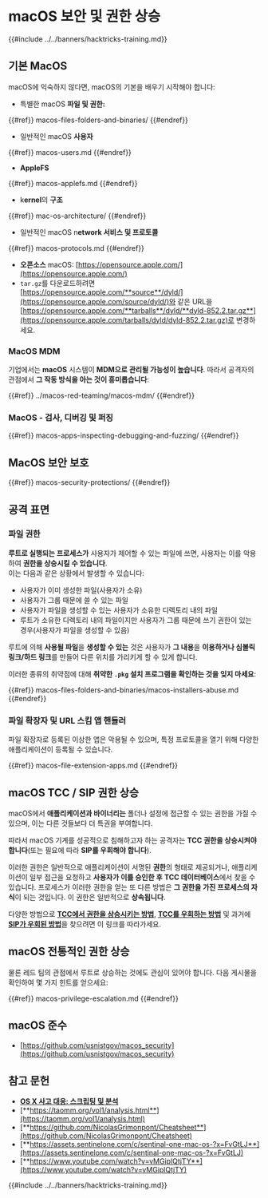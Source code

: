 # macOS 보안 및 권한 상승

{{#include ../../banners/hacktricks-training.md}}

## 기본 MacOS

macOS에 익숙하지 않다면, macOS의 기본을 배우기 시작해야 합니다:

- 특별한 macOS **파일 및 권한:**

{{#ref}}
macos-files-folders-and-binaries/
{{#endref}}

- 일반적인 macOS **사용자**

{{#ref}}
macos-users.md
{{#endref}}

- **AppleFS**

{{#ref}}
macos-applefs.md
{{#endref}}

- k**ernel**의 **구조**

{{#ref}}
mac-os-architecture/
{{#endref}}

- 일반적인 macOS n**etwork 서비스 및 프로토콜**

{{#ref}}
macos-protocols.md
{{#endref}}

- **오픈소스** macOS: [https://opensource.apple.com/](https://opensource.apple.com/)
- `tar.gz`를 다운로드하려면 [https://opensource.apple.com/**source**/dyld/](https://opensource.apple.com/source/dyld/)와 같은 URL을 [https://opensource.apple.com/**tarballs**/dyld/**dyld-852.2.tar.gz**](https://opensource.apple.com/tarballs/dyld/dyld-852.2.tar.gz)로 변경하세요.

### MacOS MDM

기업에서는 **macOS** 시스템이 **MDM으로 관리될 가능성이 높습니다**. 따라서 공격자의 관점에서 **그 작동 방식을 아는 것이 흥미롭습니다**:

{{#ref}}
../macos-red-teaming/macos-mdm/
{{#endref}}

### MacOS - 검사, 디버깅 및 퍼징

{{#ref}}
macos-apps-inspecting-debugging-and-fuzzing/
{{#endref}}

## MacOS 보안 보호

{{#ref}}
macos-security-protections/
{{#endref}}

## 공격 표면

### 파일 권한

**루트로 실행되는 프로세스가** 사용자가 제어할 수 있는 파일에 쓰면, 사용자는 이를 악용하여 **권한을 상승시킬 수 있습니다**.\
이는 다음과 같은 상황에서 발생할 수 있습니다:

- 사용자가 이미 생성한 파일(사용자가 소유)
- 사용자가 그룹 때문에 쓸 수 있는 파일
- 사용자가 파일을 생성할 수 있는 사용자가 소유한 디렉토리 내의 파일
- 루트가 소유한 디렉토리 내의 파일이지만 사용자가 그룹 때문에 쓰기 권한이 있는 경우(사용자가 파일을 생성할 수 있음)

루트에 의해 **사용될 파일**을 **생성할 수 있는** 것은 사용자가 **그 내용**을 **이용하거나 심볼릭 링크/하드 링크**를 만들어 다른 위치를 가리키게 할 수 있게 합니다.

이러한 종류의 취약점에 대해 **취약한 `.pkg` 설치 프로그램을 확인하는 것을 잊지 마세요**:

{{#ref}}
macos-files-folders-and-binaries/macos-installers-abuse.md
{{#endref}}

### 파일 확장자 및 URL 스킴 앱 핸들러

파일 확장자로 등록된 이상한 앱은 악용될 수 있으며, 특정 프로토콜을 열기 위해 다양한 애플리케이션이 등록될 수 있습니다.

{{#ref}}
macos-file-extension-apps.md
{{#endref}}

## macOS TCC / SIP 권한 상승

macOS에서 **애플리케이션과 바이너리는** 폴더나 설정에 접근할 수 있는 권한을 가질 수 있으며, 이는 다른 것들보다 더 특권을 부여합니다.

따라서 macOS 기계를 성공적으로 침해하고자 하는 공격자는 **TCC 권한을 상승시켜야 합니다**(또는 필요에 따라 **SIP를 우회해야 합니다**).

이러한 권한은 일반적으로 애플리케이션이 서명된 **권한**의 형태로 제공되거나, 애플리케이션이 일부 접근을 요청하고 **사용자가 이를 승인한 후** **TCC 데이터베이스**에서 찾을 수 있습니다. 프로세스가 이러한 권한을 얻는 또 다른 방법은 **그 권한을 가진 프로세스의 자식**이 되는 것입니다. 이 권한은 일반적으로 **상속됩니다**.

다양한 방법으로 [**TCC에서 권한을 상승시키는 방법**](macos-security-protections/macos-tcc/#tcc-privesc-and-bypasses), [**TCC를 우회하는 방법**](macos-security-protections/macos-tcc/macos-tcc-bypasses/) 및 과거에 [**SIP가 우회된 방법**](macos-security-protections/macos-sip.md#sip-bypasses)을 찾으려면 이 링크를 따라가세요.

## macOS 전통적인 권한 상승

물론 레드 팀의 관점에서 루트로 상승하는 것에도 관심이 있어야 합니다. 다음 게시물을 확인하여 몇 가지 힌트를 얻으세요:

{{#ref}}
macos-privilege-escalation.md
{{#endref}}

## macOS 준수

- [https://github.com/usnistgov/macos_security](https://github.com/usnistgov/macos_security)

## 참고 문헌

- [**OS X 사고 대응: 스크립팅 및 분석**](https://www.amazon.com/OS-Incident-Response-Scripting-Analysis-ebook/dp/B01FHOHHVS)
- [**https://taomm.org/vol1/analysis.html**](https://taomm.org/vol1/analysis.html)
- [**https://github.com/NicolasGrimonpont/Cheatsheet**](https://github.com/NicolasGrimonpont/Cheatsheet)
- [**https://assets.sentinelone.com/c/sentinal-one-mac-os-?x=FvGtLJ**](https://assets.sentinelone.com/c/sentinal-one-mac-os-?x=FvGtLJ)
- [**https://www.youtube.com/watch?v=vMGiplQtjTY**](https://www.youtube.com/watch?v=vMGiplQtjTY)

{{#include ../../banners/hacktricks-training.md}}
